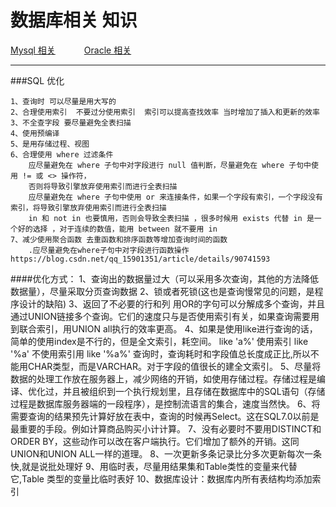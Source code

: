 # 数据库相关 知识
<a href="#" onclick="refreshDatabaseContent('mysql')">Mysql 相关</a>&emsp;&emsp;&emsp;
<a href="#" onclick="refreshDatabaseContent('oracle')">Oracle 相关</a>&emsp;&emsp;&emsp;

---

###SQL 优化
    
    1、查询时 可以尽量是用大写的
    2、合理使用索引  不要过分使用索引  索引可以提高查找效率 当时增加了插入和更新的效率
    3、不全查字段 要尽量避免全表扫描
    4、使用预编译
    5、是用存储过程、视图
    6、合理使用 where 过滤条件 
        应尽量避免在 where 子句中对字段进行 null 值判断，尽量避免在 where 子句中使用 != 或 <> 操作符，
        否则将导致引擎放弃使用索引而进行全表扫描
        应尽量避免在 where 子句中使用 or 来连接条件，如果一个字段有索引，一个字段没有索引，将导致引擎放弃使用索引而进行全表扫描
        in 和 not in 也要慎用，否则会导致全表扫描 ，很多时候用 exists 代替 in 是一个好的选择 ，对于连续的数值，能用 between 就不要用 in
    7、减少使用聚合函数 去重函数和排序函数等增加查询时间的函数 
        .应尽量避免在where子句中对字段进行函数操作
    https://blog.csdn.net/qq_15901351/article/details/90741593
    
####优化方式：
    1、查询出的数据量过大（可以采用多次查询，其他的方法降低数据量），尽量采取分页查询数据
    2、锁或者死锁(这也是查询慢常见的问题，是程序设计的缺陷)
    3、返回了不必要的行和列
        用OR的字句可以分解成多个查询，并且通过UNION链接多个查询。它们的速度只与是否使用索引有关，如果查询需要用到联合索引，用UNION all执行的效率更高。
    4、如果是使用like进行查询的话，简单的使用index是不行的，但是全文索引，耗空间。 like 'a%' 使用索引 like '%a' 不使用索引用 like '%a%' 查询时，查询耗时和字段值总长度成正比,所以不能用CHAR类型，而是VARCHAR。对于字段的值很长的建全文索引。
    5、尽量将数据的处理工作放在服务器上，减少网络的开销，如使用存储过程。存储过程是编译、优化过，并且被组织到一个执行规划里，且存储在数据库中的SQL语句（存储过程是数据库服务器端的一段程序），是控制流语言的集合，速度当然快。
    6、将需要查询的结果预先计算好放在表中，查询的时候再Select。这在SQL7.0以前是最重要的手段。例如计算商品购买小计计算。
    7、没有必要时不要用DISTINCT和ORDER BY，这些动作可以改在客户端执行。它们增加了额外的开销。这同UNION和UNION ALL一样的道理。
    8、一次更新多条记录比分多次更新每次一条快,就是说批处理好
    9、用临时表，尽量用结果集和Table类性的变量来代替它,Table 类型的变量比临时表好
    10、数据库设计：数据库内所有表结构均添加索引
